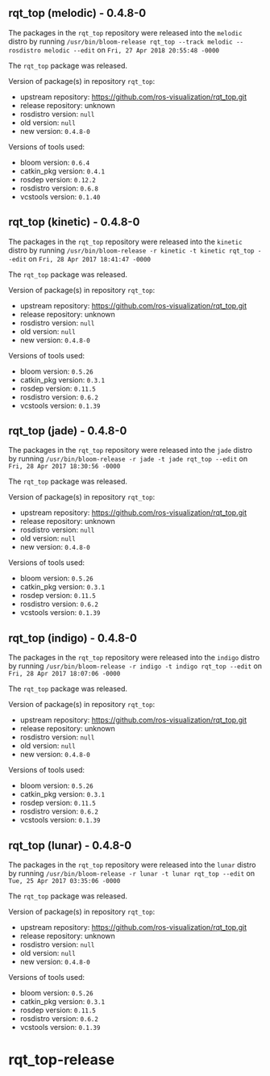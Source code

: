 ## rqt_top (melodic) - 0.4.8-0

The packages in the `rqt_top` repository were released into the `melodic` distro by running `/usr/bin/bloom-release rqt_top --track melodic --rosdistro melodic --edit` on `Fri, 27 Apr 2018 20:55:48 -0000`

The `rqt_top` package was released.

Version of package(s) in repository `rqt_top`:

- upstream repository: https://github.com/ros-visualization/rqt_top.git
- release repository: unknown
- rosdistro version: `null`
- old version: `null`
- new version: `0.4.8-0`

Versions of tools used:

- bloom version: `0.6.4`
- catkin_pkg version: `0.4.1`
- rosdep version: `0.12.2`
- rosdistro version: `0.6.8`
- vcstools version: `0.1.40`


## rqt_top (kinetic) - 0.4.8-0

The packages in the `rqt_top` repository were released into the `kinetic` distro by running `/usr/bin/bloom-release -r kinetic -t kinetic rqt_top --edit` on `Fri, 28 Apr 2017 18:41:47 -0000`

The `rqt_top` package was released.

Version of package(s) in repository `rqt_top`:

- upstream repository: https://github.com/ros-visualization/rqt_top.git
- release repository: unknown
- rosdistro version: `null`
- old version: `null`
- new version: `0.4.8-0`

Versions of tools used:

- bloom version: `0.5.26`
- catkin_pkg version: `0.3.1`
- rosdep version: `0.11.5`
- rosdistro version: `0.6.2`
- vcstools version: `0.1.39`


## rqt_top (jade) - 0.4.8-0

The packages in the `rqt_top` repository were released into the `jade` distro by running `/usr/bin/bloom-release -r jade -t jade rqt_top --edit` on `Fri, 28 Apr 2017 18:30:56 -0000`

The `rqt_top` package was released.

Version of package(s) in repository `rqt_top`:

- upstream repository: https://github.com/ros-visualization/rqt_top.git
- release repository: unknown
- rosdistro version: `null`
- old version: `null`
- new version: `0.4.8-0`

Versions of tools used:

- bloom version: `0.5.26`
- catkin_pkg version: `0.3.1`
- rosdep version: `0.11.5`
- rosdistro version: `0.6.2`
- vcstools version: `0.1.39`


## rqt_top (indigo) - 0.4.8-0

The packages in the `rqt_top` repository were released into the `indigo` distro by running `/usr/bin/bloom-release -r indigo -t indigo rqt_top --edit` on `Fri, 28 Apr 2017 18:07:06 -0000`

The `rqt_top` package was released.

Version of package(s) in repository `rqt_top`:

- upstream repository: https://github.com/ros-visualization/rqt_top.git
- release repository: unknown
- rosdistro version: `null`
- old version: `null`
- new version: `0.4.8-0`

Versions of tools used:

- bloom version: `0.5.26`
- catkin_pkg version: `0.3.1`
- rosdep version: `0.11.5`
- rosdistro version: `0.6.2`
- vcstools version: `0.1.39`


## rqt_top (lunar) - 0.4.8-0

The packages in the `rqt_top` repository were released into the `lunar` distro by running `/usr/bin/bloom-release -r lunar -t lunar rqt_top --edit` on `Tue, 25 Apr 2017 03:35:06 -0000`

The `rqt_top` package was released.

Version of package(s) in repository `rqt_top`:

- upstream repository: https://github.com/ros-visualization/rqt_top.git
- release repository: unknown
- rosdistro version: `null`
- old version: `null`
- new version: `0.4.8-0`

Versions of tools used:

- bloom version: `0.5.26`
- catkin_pkg version: `0.3.1`
- rosdep version: `0.11.5`
- rosdistro version: `0.6.2`
- vcstools version: `0.1.39`


# rqt_top-release
